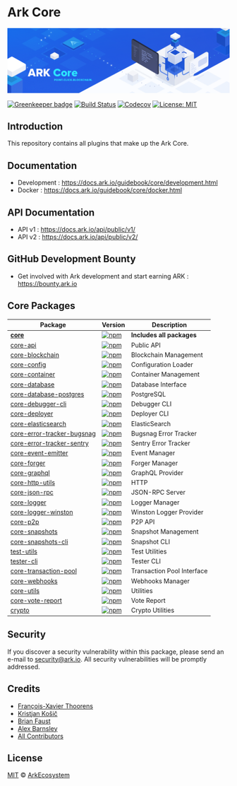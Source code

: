 # Ark Core

<p align="center">
    <img src="./banner.png" />
</p>

[![Greenkeeper badge](https://badges.greenkeeper.io/ArkEcosystem/core.svg)](https://greenkeeper.io/)
[![Build Status](https://badgen.now.sh/circleci/github/ArkEcosystem/core)](https://circleci.com/gh/ArkEcosystem/core)
[![Codecov](https://badgen.now.sh/codecov/c/github/arkecosystem/core)](https://codecov.io/gh/arkecosystem/core)
[![License: MIT](https://badgen.now.sh/badge/license/MIT/green)](https://opensource.org/licenses/MIT)

## Introduction

This repository contains all plugins that make up the Ark Core.

## Documentation

-   Development : https://docs.ark.io/guidebook/core/development.html
-   Docker : https://docs.ark.io/guidebook/core/docker.html

## API Documentation

-   API v1 : https://docs.ark.io/api/public/v1/
-   API v2 : https://docs.ark.io/api/public/v2/

## GitHub Development Bounty

-   Get involved with Ark development and start earning ARK : https://bounty.ark.io

## Core Packages

| Package                                                            | Version                                                                                                                                                     | Description                |
| ------------------------------------------------------------------ | ----------------------------------------------------------------------------------------------------------------------------------------------------------- | -------------------------- |
| **[core](/packages/core)**                                         | [![npm](https://img.shields.io/npm/v/@arkecosystem/core.svg)](https://www.npmjs.com/package/@arkecosystem/core)                                             | **Includes all packages**  |
| [core-api](/packages/core-api)                                     | [![npm](https://img.shields.io/npm/v/@arkecosystem/core-api.svg)](https://www.npmjs.com/package/@arkecosystem/core-api)                                     | Public API                 |
| [core-blockchain](/packages/core-blockchain)                       | [![npm](https://img.shields.io/npm/v/@arkecosystem/core-blockchain.svg)](https://www.npmjs.com/package/@arkecosystem/core-blockchain)                       | Blockchain Management      |
| [core-config](/packages/core-config)                               | [![npm](https://img.shields.io/npm/v/@arkecosystem/core-config.svg)](https://www.npmjs.com/package/@arkecosystem/core-config)                               | Configuration Loader       |
| [core-container](/packages/core-container)                         | [![npm](https://img.shields.io/npm/v/@arkecosystem/core-container.svg)](https://www.npmjs.com/package/@arkecosystem/core-container)                         | Container Management       |
| [core-database](/packages/core-database)                           | [![npm](https://img.shields.io/npm/v/@arkecosystem/core-database.svg)](https://www.npmjs.com/package/@arkecosystem/core-database)                           | Database Interface         |
| [core-database-postgres](/packages/core-database-postgres)         | [![npm](https://img.shields.io/npm/v/@arkecosystem/core-database-postgres.svg)](https://www.npmjs.com/package/@arkecosystem/core-database-postgres)         | PostgreSQL                 |
| [core-debugger-cli](/packages/core-debugger-cli)                   | [![npm](https://img.shields.io/npm/v/@arkecosystem/core-debugger-cli.svg)](https://www.npmjs.com/package/@arkecosystem/core-debugger-cli)                   | Debugger CLI               |
| [core-deployer](/packages/core-deployer)                           | [![npm](https://img.shields.io/npm/v/@arkecosystem/core-deployer.svg)](https://www.npmjs.com/package/@arkecosystem/core-deployer)                           | Deployer CLI               |
| [core-elasticsearch](/packages/core-elasticsearch)                 | [![npm](https://img.shields.io/npm/v/@arkecosystem/core-elasticsearch.svg)](https://www.npmjs.com/package/@arkecosystem/core-elasticsearch)                 | ElasticSearch              |
| [core-error-tracker-bugsnag](/packages/core-error-tracker-bugsnag) | [![npm](https://img.shields.io/npm/v/@arkecosystem/core-error-tracker-bugsnag.svg)](https://www.npmjs.com/package/@arkecosystem/core-error-tracker-bugsnag) | Bugsnag Error Tracker      |
| [core-error-tracker-sentry](/packages/core-error-tracker-sentry)   | [![npm](https://img.shields.io/npm/v/@arkecosystem/core-error-tracker-sentry.svg)](https://www.npmjs.com/package/@arkecosystem/core-error-tracker-sentry)   | Sentry Error Tracker       |
| [core-event-emitter](/packages/core-event-emitter)                 | [![npm](https://img.shields.io/npm/v/@arkecosystem/core-event-emitter.svg)](https://www.npmjs.com/package/@arkecosystem/core-event-emitter)                 | Event Manager              |
| [core-forger](/packages/core-forger)                               | [![npm](https://img.shields.io/npm/v/@arkecosystem/core-forger.svg)](https://www.npmjs.com/package/@arkecosystem/core-forger)                               | Forger Manager             |
| [core-graphql](/packages/core-graphql)                             | [![npm](https://img.shields.io/npm/v/@arkecosystem/core-graphql.svg)](https://www.npmjs.com/package/@arkecosystem/core-graphql)                             | GraphQL Provider           |
| [core-http-utils](/packages/core-http-utils)                       | [![npm](https://img.shields.io/npm/v/@arkecosystem/core-http-utils.svg)](https://www.npmjs.com/package/@arkecosystem/core-http-utils)                       | HTTP                       |
| [core-json-rpc](/packages/core-json-rpc)                           | [![npm](https://img.shields.io/npm/v/@arkecosystem/core-json-rpc.svg)](https://www.npmjs.com/package/@arkecosystem/core-json-rpc)                           | JSON-RPC Server            |
| [core-logger](/packages/core-logger)                               | [![npm](https://img.shields.io/npm/v/@arkecosystem/core-logger.svg)](https://www.npmjs.com/package/@arkecosystem/core-logger)                               | Logger Manager             |
| [core-logger-winston](/packages/core-logger-winston)               | [![npm](https://img.shields.io/npm/v/@arkecosystem/core-logger-winston.svg)](https://www.npmjs.com/package/@arkecosystem/core-logger-winston)               | Winston Logger Provider    |
| [core-p2p](/packages/core-p2p)                                     | [![npm](https://img.shields.io/npm/v/@arkecosystem/core-p2p.svg)](https://www.npmjs.com/package/@arkecosystem/core-p2p)                                     | P2P API                    |
| [core-snapshots](/packages/core-snapshots)                         | [![npm](https://img.shields.io/npm/v/@arkecosystem/core-snapshots.svg)](https://www.npmjs.com/package/@arkecosystem/core-snapshots)                         | Snapshot Management        |
| [core-snapshots-cli](/packages/core-snapshots-cli)                 | [![npm](https://img.shields.io/npm/v/@arkecosystem/core-snapshots-cli.svg)](https://www.npmjs.com/package/@arkecosystem/core-snapshots-cli)                 | Snapshot CLI               |
| [test-utils](/packages/core-test-utils)                            | [![npm](https://img.shields.io/npm/v/@arkecosystem/core-test-utils.svg)](https://www.npmjs.com/package/@arkecosystem/core-test-utils)                       | Test Utilities             |
| [tester-cli](/packages/core-tester-cli)                            | [![npm](https://img.shields.io/npm/v/@arkecosystem/core-tester-cli.svg)](https://www.npmjs.com/package/@arkecosystem/core-tester-cli)                       | Tester CLI                 |
| [core-transaction-pool](/packages/core-transaction-pool)           | [![npm](https://img.shields.io/npm/v/@arkecosystem/core-transaction-pool.svg)](https://www.npmjs.com/package/@arkecosystem/core-transaction-pool)           | Transaction Pool Interface |
| [core-webhooks](/packages/core-webhooks)                           | [![npm](https://img.shields.io/npm/v/@arkecosystem/core-webhooks.svg)](https://www.npmjs.com/package/@arkecosystem/core-webhooks)                           | Webhooks Manager           |
| [core-utils](/packages/core-utils)                                 | [![npm](https://img.shields.io/npm/v/@arkecosystem/core-utils.svg)](https://www.npmjs.com/package/@arkecosystem/core-utils)                                 | Utilities                  |
| [core-vote-report](/packages/core-vote-report)                     | [![npm](https://img.shields.io/npm/v/@arkecosystem/core-vote-report.svg)](https://www.npmjs.com/package/@arkecosystem/core-vote-report)                     | Vote Report                |
| [crypto](/packages/crypto)                                         | [![npm](https://img.shields.io/npm/v/@arkecosystem/crypto.svg)](https://www.npmjs.com/package/@arkecosystem/crypto)                                         | Crypto Utilities           |

## Security

If you discover a security vulnerability within this package, please send an e-mail to security@ark.io. All security vulnerabilities will be promptly addressed.

## Credits

-   [François-Xavier Thoorens](https://github.com/fix)
-   [Kristjan Košič](https://github.com/kristjank)
-   [Brian Faust](https://github.com/faustbrian)
-   [Alex Barnsley](https://github.com/alexbarnsley)
-   [All Contributors](../../contributors)

## License

[MIT](LICENSE) © [ArkEcosystem](https://ark.io)
